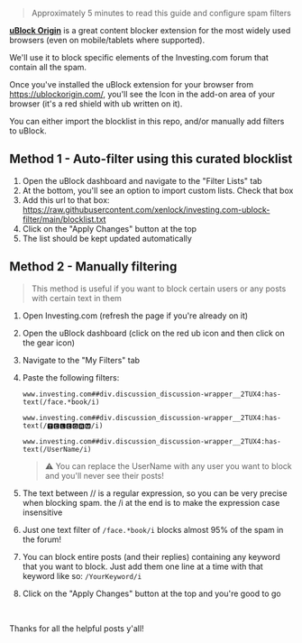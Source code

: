 >Approximately 5 minutes to read this guide and configure spam filters


[**uBlock Origin**](https://ublockorigin.com) is a great content blocker extension for the most widely used browsers (even on mobile/tablets where supported).

We'll use it to block specific elements of the Investing.com forum that contain all the spam.

Once you've installed the uBlock extension for your browser from https://ublockorigin.com/, you'll see the Icon in the add-on area of your browser (it's a red shield with ub written on it).
 
You can either import the blocklist in this repo, and/or manually add filters to uBlock.

## Method 1 - Auto-filter using this curated blocklist

1. Open the uBlock dashboard and navigate to the "Filter Lists" tab
2. At the bottom, you'll see an option to import custom lists. Check that box
3. Add this url to that box: 
https://raw.githubusercontent.com/xenlock/investing.com-ublock-filter/main/blocklist.txt
4. Click on the "Apply Changes" button at the top
5. The list should be kept updated automatically


## Method 2 - Manually filtering


>This method is useful if you want to block certain users or any posts with certain text in them


1. Open Investing.com (refresh the page if you're already on it)
2. Open the uBlock dashboard (click on the red ub icon and then click on the gear icon)
3. Navigate to the "My Filters" tab
4. Paste the following filters:
 

    ```
    www.investing.com##div.discussion_discussion-wrapper__2TUX4:has-text(/face.*book/i)

    www.investing.com##div.discussion_discussion-wrapper__2TUX4:has-text(/🆃🅴🅻🅴🅶🆁🅼/i)
    
    www.investing.com##div.discussion_discussion-wrapper__2TUX4:has-text(/UserName/i)
    ```
    
    >⚠️ You can replace the UserName with any user you want to block and you'll never see their posts!


5. The text between // is a regular expression, so you can be very precise when blocking spam. the /i at the end is to make the expression case insensitive
6. Just one text filter of `/face.*book/i` blocks almost 95% of the spam in the forum!
7. You can block entire posts (and their replies) containing any keyword that you want to block. Just add them one line at a time with that keyword like so: `/YourKeyword/i`
8. Click on the "Apply Changes" button at the top and you're good to go

&nbsp;

Thanks for all the helpful posts y'all!
